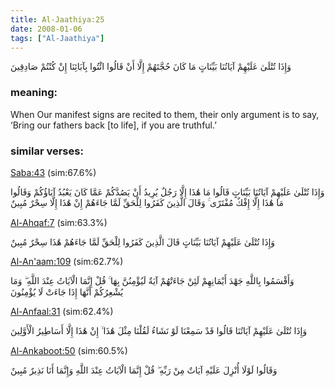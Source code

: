 ```yaml
---
title: Al-Jaathiya:25
date: 2008-01-06
tags: ["Al-Jaathiya"]
---
```

وَإِذَا تُتْلَىٰ عَلَيْهِمْ آيَاتُنَا بَيِّنَاتٍ مَا كَانَ حُجَّتَهُمْ إِلَّا أَنْ قَالُوا ائْتُوا بِآبَائِنَا إِنْ كُنْتُمْ صَادِقِينَ
### meaning: 
When Our manifest signs are recited to them, their only argument is to say, ‘Bring our fathers back [to life], if you are truthful.’
### similar verses: 

[Saba:43](/34/43) (sim:67.6%)

وَإِذَا تُتْلَىٰ عَلَيْهِمْ آيَاتُنَا بَيِّنَاتٍ قَالُوا مَا هَٰذَا إِلَّا رَجُلٌ يُرِيدُ أَنْ يَصُدَّكُمْ عَمَّا كَانَ يَعْبُدُ آبَاؤُكُمْ وَقَالُوا مَا هَٰذَا إِلَّا إِفْكٌ مُفْتَرًى ۚ وَقَالَ الَّذِينَ كَفَرُوا لِلْحَقِّ لَمَّا جَاءَهُمْ إِنْ هَٰذَا إِلَّا سِحْرٌ مُبِينٌ

[Al-Ahqaf:7](/46/7) (sim:63.3%)

وَإِذَا تُتْلَىٰ عَلَيْهِمْ آيَاتُنَا بَيِّنَاتٍ قَالَ الَّذِينَ كَفَرُوا لِلْحَقِّ لَمَّا جَاءَهُمْ هَٰذَا سِحْرٌ مُبِينٌ

[Al-An'aam:109](/6/109) (sim:62.7%)

وَأَقْسَمُوا بِاللَّهِ جَهْدَ أَيْمَانِهِمْ لَئِنْ جَاءَتْهُمْ آيَةٌ لَيُؤْمِنُنَّ بِهَا ۚ قُلْ إِنَّمَا الْآيَاتُ عِنْدَ اللَّهِ ۖ وَمَا يُشْعِرُكُمْ أَنَّهَا إِذَا جَاءَتْ لَا يُؤْمِنُونَ

[Al-Anfaal:31](/8/31) (sim:62.4%)

وَإِذَا تُتْلَىٰ عَلَيْهِمْ آيَاتُنَا قَالُوا قَدْ سَمِعْنَا لَوْ نَشَاءُ لَقُلْنَا مِثْلَ هَٰذَا ۙ إِنْ هَٰذَا إِلَّا أَسَاطِيرُ الْأَوَّلِينَ

[Al-Ankaboot:50](/29/50) (sim:60.5%)

وَقَالُوا لَوْلَا أُنْزِلَ عَلَيْهِ آيَاتٌ مِنْ رَبِّهِ ۖ قُلْ إِنَّمَا الْآيَاتُ عِنْدَ اللَّهِ وَإِنَّمَا أَنَا نَذِيرٌ مُبِينٌ

